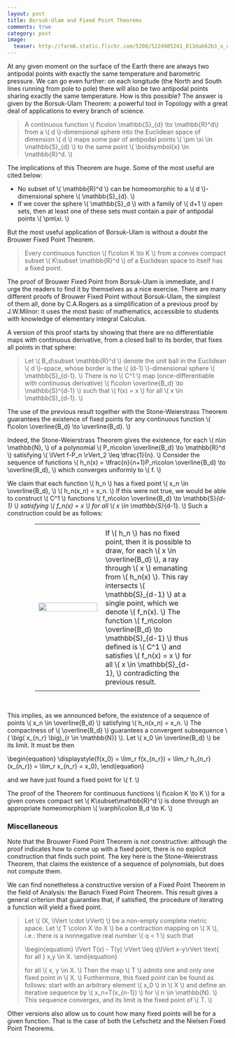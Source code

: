 ```yaml
---
layout: post
title: Borsuk-Ulam and Fixed Point Theorems
comments: true
category: post
image:
  teaser: http://farm6.static.flickr.com/5208/5224985241_813dab62b3_o_d.jpg
---
```


At any given moment on the surface of the Earth there are always two antipodal points with exactly the same temperature and barometric pressure.  We can go even further: on each longitude (the North and South lines running from pole to pole) there will also be two antipodal points sharing exactly the same temperature.  How is this possible?  The answer is given by the Borsuk-Ulam Theorem: a powerful tool in Topology with a great deal of applications to every branch of science.

> A continuous function \\( f\colon \mathbb{S}\_{d} \to \mathbb{R}^d\\) from a \\( d \\)-dimensional sphere into the Euclidean space of dimension \\( d \\) maps some pair of antipodal points \\( \pm \xi \in \mathbb{S}\_{d} \\) to the same point \\( \boldsymbol{x} \in \mathbb{R}^d. \\)

The implications of this Theorem are huge.  Some of the most useful are cited below:

* No subset of <span>\\( \mathbb{R}^d \\)</span> can be homeomorphic to a <span>\\( d \\)</span>-dimensional sphere <span>\\( \mathbb{S}_{d}. \\)</span>
*  If we cover the sphere <span>\\( \mathbb{S}_d \\)</span> with a family of <span>\\( d+1 \\)</span> open sets,  then at least one of these sets must contain a pair of antipodal points <span>\\( \pm\xi. \\)</span>

But the most useful application of Borsuk-Ulam is without a doubt the Brouwer Fixed Point Theorem.

> Every continuous function \\( f\colon K \to K \\) from a convex compact subset \\( K\subset \mathbb{R}^d \\) of a Euclidean space to itself has a fixed point.

The proof of Brouwer Fixed Point from Borsuk-Ulam is immediate, and I urge the readers to find it by themselves as a nice exercise.  There are many different proofs of Brouwer Fixed Point without Borsuk-Ulam, the simplest of them all, done by C.A.Rogers as a simplification of a previous proof by J.W.Milnor: it uses the most basic of mathematics, accessible to students with knowledge of elementary integral Calculus.

A version of this proof starts by showing that there are no differentiable maps with continuous derivative, from a closed ball to its border, that fixes all points in that sphere:

> Let \\( B_d\subset \mathbb{R}^d \\) denote the unit ball in the Euclidean \\( d \\)-space, whose border is the \\( (d-1) \\)-dimensional sphere \\( \mathbb{S}\_{d-1}. \\)   There is no \\( C^1 \\) map (once-differentiable with continuous derivative) \\( f\colon \overline{B\_d} \to \mathbb{S}^{d-1} \\) such that \\( f(x) = x \\) for all \\( x \in \mathbb{S}\_{d-1}. \\)

The use of the previous result together with the Stone-Weierstrass Theorem guarantees the existence of fixed points for any continuous function <span>\\( f\colon \overline{B_d} \to \overline{B_d}. \\)</span>

Indeed, the Stone-Weierstrass Theorem gives the existence, for each <span>\\( n\in \mathbb{N}, \\)</span> of a polynomial <span>\\( P_n\colon \overline{B_d} \to \mathbb{R}^d \\)</span> satisfying <span>\\( \lVert f-P_n \rVert_2 \leq \tfrac{1}{n}. \\)</span>  Consider the sequence of functions <span>\\( h_n(x) = \tfrac{n}{n+1}P_n\colon \overline{B_d} \to \overline{B_d}, \\)</span> which converges uniformly to <span>\\( f. \\)</span>

We claim that each function <span>\\( h_n \\)</span> has a fixed point <span>\\( x_n \in \overline{B_d}, \\)</span> <span>\\( h_n(x_n) = x_n. \\)</span>  If this were not true, we would be able to construct <span>\\( C^1 \\)</span> functions <span>\\( f_n\colon \overline{B_d} \to \mathbb{S}_{d-1} \\)</span> satisfying <span>\\( f_n(x) = x \\)</span> for all <span>\\( x \in \mathbb{S}_{d-1}. \\)</span>  Such a construction could be as follows:

<table style="width:75%;margin-left:auto;margin-right:auto;">
<tbody>
<tr>
<td style="vertical-align:middle;width:40%;border-width:0;"><img src="http://farm6.static.flickr.com/5208/5224985241_813dab62b3_o_d.jpg" alt="" width="100%" /></td>
<td style="width:60%;padding:10px;">If \( h_n \) has no fixed point, then it is possible to draw, for each \( x \in \overline{B_d} \), a ray through \( x \) emanating from \( h_n(x) \).  This ray intersects \( \mathbb{S}_{d-1} \) at a single point, which we denote \( f_n(x). \)  The function \( f_n\colon \overline{B_d} \to \mathbb{S}_{d-1} \) thus defined is \( C^1 \) and satisfies \( f_n(x) = x \) for all \( x \in \mathbb{S}_{d-1}, \) contradicting the previous result.</td>
</tr>
</tbody>
</table>

<br />

This implies, as we announced before, the existence of a sequence of points <span>\\( x_n \in \overline{B_d} \\)</span> satisfying <span>\\( h_n(x_n) = x_n. \\)</span> The compactness of <span>\\( \overline{B_d} \\)</span> guarantees a convergent subsequence <span>\\( \big( x_{n_r} \big)_{r \in \mathbb{N}} \\)</span>.  Let <span>\\( x_0 \in \overline{B_d} \\)</span> be its limit.  It must be then

<div>
	\begin{equation}
	\displaystyle{f(x_0) = \lim_r f(x_{n_r}) = \lim_r h_{n_r}(x_{n_r}) = \lim_r x_{n_r} = x_0}, 
	\end{equation}
</div>

and we have just found a fixed point for <span>\\( f. \\)</span>

The proof of the Theorem for continuous functions <span>\\( f\colon K \to K \\)</span> for a given convex compact set <span>\\( K\subset\mathbb{R}^d \\)</span> is done through an appropriate homeomorphism <span>\\( \varphi\colon B_d \to K. \\)</span>

### Miscellaneous

Note that the Brouwer Fixed Point Theorem is not constructive: although the proof indicates how to come up with a fixed point, there is no explicit construction that finds such point.  The key here is the Stone-Weierstrass Theorem, that claims the existence of a sequence of polynomials, but does not compute them.

We can find nonetheless a constructive version of a Fixed Point Theorem in the field of Analysis: the Banach Fixed Point Theorem.  This result gives a general criterion that guaranties that, if satisfied, the procedure of iterating a function will yield a fixed point.

> Let \\( (X, \lVert \cdot \rVert) \\) be a non-empty complete metric space. Let \\( T \colon X \to X \\) be a contraction mapping on \\( X \\), i.e.: there is a nonnegative real number \\( q < 1 \\) such that
>
> \begin{equation} \lVert T(x) - T(y) \rVert \leq q\lVert x-y\rVert  \text{ for all } x,y \in X. \end{equation}
>
> for all \\( x, y \in X. \\) Then the map \\( T \\) admits one and only one fixed point in \\( X. \\) Furthermore, this fixed point can be found as follows: start with an arbitrary element \\( x_0 \\) in \\( X \\) and define an iterative sequence by \\( x\_n=T(x\_{n-1}) \\) for \\( n \in \mathbb{N}. \\) This sequence converges, and its limit is the fixed point of \\( T. \\)

Other versions also allow us to count how many fixed points will be for a given function.  That is the case of both the Lefschetz and the Nielsen Fixed Point Theorems.
